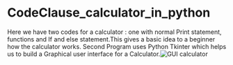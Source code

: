 # CodeClause_calculator_in_python
Here we have two codes for a calculator :
one with normal Print statement, functions and If and else statement.This gives a basic idea to a beginner how the calculator works.
Second Program uses Python Tkinter which helps us to build a Graphical user interface for a Calculator.![GUI calculator](https://user-images.githubusercontent.com/125131941/222944328-ed22b24b-3702-4cb8-983e-50f09796658d.png)
